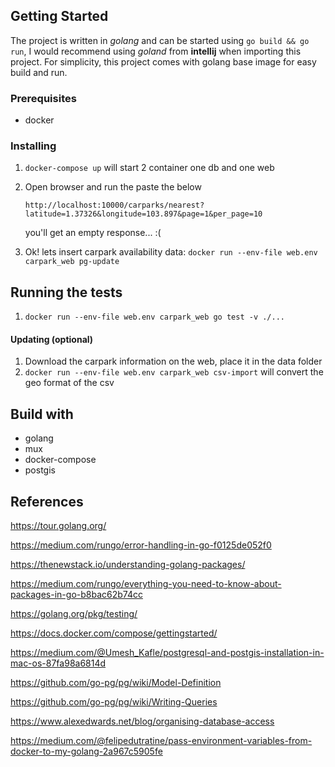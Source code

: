 ## Getting Started
The project is written in _golang_ and can be started using `go build && go run`,
I would recommend using _goland_ from **intellij** when importing this project. 
For simplicity, this project comes with golang base image for easy build and run.

 
### Prerequisites
* docker

### Installing
1. `docker-compose up` will start 2 container one db and one web
2. Open browser and run the paste the below
    ```
    http://localhost:10000/carparks/nearest?latitude=1.37326&longitude=103.897&page=1&per_page=10
    ```
    you'll get an empty response... :(

3. Ok! lets insert carpark availability data: `docker run --env-file web.env carpark_web pg-update `

## Running the tests
1. `docker run --env-file web.env carpark_web go test -v ./...`

#### Updating (optional)
1. Download the carpark information on the web, place it in the data folder
2. `docker run --env-file web.env carpark_web csv-import` will convert the geo format of the csv

## Build with
* golang
* mux
* docker-compose
* postgis

## References

https://tour.golang.org/

https://medium.com/rungo/error-handling-in-go-f0125de052f0

https://thenewstack.io/understanding-golang-packages/

https://medium.com/rungo/everything-you-need-to-know-about-packages-in-go-b8bac62b74cc

https://golang.org/pkg/testing/

https://docs.docker.com/compose/gettingstarted/

https://medium.com/@Umesh_Kafle/postgresql-and-postgis-installation-in-mac-os-87fa98a6814d

https://github.com/go-pg/pg/wiki/Model-Definition

https://github.com/go-pg/pg/wiki/Writing-Queries

https://www.alexedwards.net/blog/organising-database-access

https://medium.com/@felipedutratine/pass-environment-variables-from-docker-to-my-golang-2a967c5905fe
